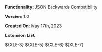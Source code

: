 **Functionality:** JSON Backwards Compatibility

**Version**: 1.0

**Created On**: May 17th, 2023

**Extension List:**

${XLE-3}
${XLE-5}
${XLE-6}
${XLE-7}